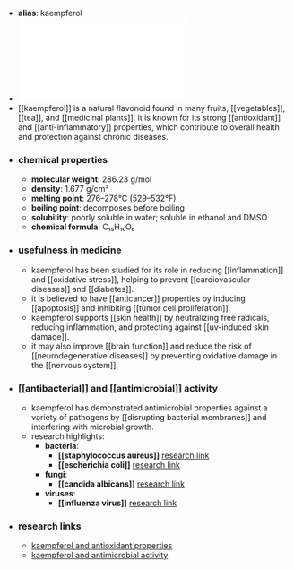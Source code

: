 - **alias**: kaempferol
- ![Kaempferol.pdf](../assets/Kaempferol_1719303309556_0.pdf)
- [[kaempferol]] is a natural flavonoid found in many fruits, [[vegetables]], [[tea]], and [[medicinal plants]]. it is known for its strong [[antioxidant]] and [[anti-inflammatory]] properties, which contribute to overall health and protection against chronic diseases.
- ### chemical properties
	- **molecular weight**: 286.23 g/mol
	- **density**: 1.677 g/cm³
	- **melting point**: 276–278°C (529–532°F)
	- **boiling point**: decomposes before boiling
	- **solubility**: poorly soluble in water; soluble in ethanol and DMSO
	- **chemical formula**: C₁₅H₁₀O₆
- ### usefulness in medicine
	- kaempferol has been studied for its role in reducing [[inflammation]] and [[oxidative stress]], helping to prevent [[cardiovascular diseases]] and [[diabetes]].
	- it is believed to have [[anticancer]] properties by inducing [[apoptosis]] and inhibiting [[tumor cell proliferation]].
	- kaempferol supports [[skin health]] by neutralizing free radicals, reducing inflammation, and protecting against [[uv-induced skin damage]].
	- it may also improve [[brain function]] and reduce the risk of [[neurodegenerative diseases]] by preventing oxidative damage in the [[nervous system]].
- ### [[antibacterial]] and [[antimicrobial]] activity
	- kaempferol has demonstrated antimicrobial properties against a variety of pathogens by [[disrupting bacterial membranes]] and interfering with microbial growth.
	- research highlights:
		- **bacteria**:
			- **[[staphylococcus aureus]]** [research link](https://scholar.google.com/scholar?q=Staphylococcus+aureus+kaempferol)
			- **[[escherichia coli]]** [research link](https://scholar.google.com/scholar?q=Escherichia+coli+kaempferol)
		- **fungi**:
			- **[[candida albicans]]** [research link](https://scholar.google.com/scholar?q=Candida+albicans+kaempferol)
		- **viruses**:
			- **[[influenza virus]]** [research link](https://scholar.google.com/scholar?q=influenza+virus+kaempferol)
- ### research links
	- [kaempferol and antioxidant properties](https://scholar.google.com/scholar?q=kaempferol+antioxidant+properties)
	- [kaempferol and antimicrobial activity](https://scholar.google.com/scholar?q=kaempferol+antimicrobial+activity)